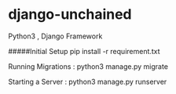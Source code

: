 # django-unchained

Python3 , Django Framework 

#####Initial Setup 
pip install -r requirement.txt

Running Migrations : python3 manage.py migrate


Starting a Server : python3 manage.py runserver 
